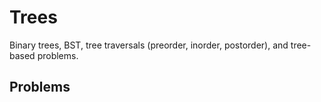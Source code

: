 # Trees

Binary trees, BST, tree traversals (preorder, inorder, postorder), and tree-based problems.

## Problems

<!-- Add your solved problems here -->

